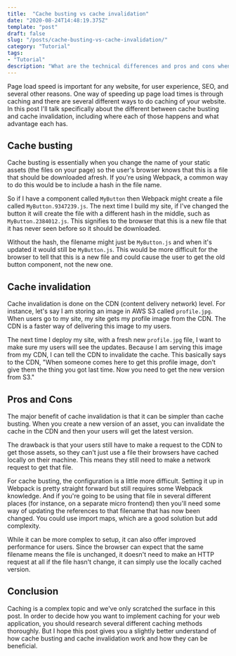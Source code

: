 ```yaml
---
title:  "Cache busting vs cache invalidation"
date: "2020-08-24T14:48:19.375Z"
template: "post"
draft: false
slug: "/posts/cache-busting-vs-cache-invalidation/"
category: "Tutorial"
tags:
- "Tutorial"
description: "What are the technical differences and pros and cons when comparing cache busting and cache invalidation from a CDN?"
---
```


Page load speed is important for any website, for user experience, SEO, and several other reasons. One way of speeding up page load times is through caching and there are several different ways to do caching of your website. In this post I'll talk specifically about the different between cache busting and cache invalidation, including where each of those happens and what advantage each has.

## Cache busting

Cache busting is essentially when you change the name of your static assets (the files on your page) so the user's browser knows that this is a file that should be downloaded afresh. If you're using Webpack, a common way to do this would be to include a hash in the file name.

So if I have a component called `MyButton` then Webpack might create a file called `MyButton.9347239.js`. The next time I build my site, if I've changed the button it will create the file with a different hash in the middle, such as `MyButton.2384012.js`. This signifies to the browser that this is a new file that it has never seen before so it should be downloaded.

Without the hash, the filename might just be `MyButton.js` and when it's updated it would still be `MyButton.js`. This would be more difficult for the browser to tell that this is a new file and could cause the user to get the old button component, not the new one.

## Cache invalidation

Cache invalidation is done on the CDN (content delivery network) level. For instance, let's say I am storing an image in AWS S3 called `profile.jpg`. When users go to my site, my site gets my profile image from the CDN. The CDN is a faster way of delivering this image to my users.

The next time I deploy my site, with a fresh new `profile.jpg` file, I want to make sure my users will see the updates. Because I am serving this image from my CDN, I can tell the CDN to invalidate the cache. This basically says to the CDN, "When someone comes here to get this profile image, don't give them the thing you got last time. Now you need to get the new version from S3."

## Pros and Cons

The major benefit of cache invalidation is that it can be simpler than cache busting. When you create a new version of an asset, you can invalidate the cache in the CDN and then your users will get the latest version.

The drawback is that your users still have to make a request to the CDN to get those assets, so they can't just use a file their browsers have cached locally on their machine. This means they still need to make a network request to get that file.

For cache busting, the configuration is a little more difficult. Setting it up in Webpack is pretty straight forward but still requires some Webpack knowledge. And if you're going to be using that file in several different places (for instance, on a separate micro frontend) then you'll need some way of updating the references to that filename that has now been changed. You could use import maps, which are a good solution but add complexity.

While it can be more complex to setup, it can also offer improved performance for users. Since the browser can expect that the same filename means the file is unchanged, it doesn't need to make an HTTP request at all if the file hasn't change, it can simply use the locally cached version.

## Conclusion

Caching is a complex topic and we've only scratched the surface in this post. In order to decide how you want to implement caching for your web application, you should research several different caching methods thoroughly. But I hope this post gives you a slightly better understand of how cache busting and cache invalidation work and how they can be beneficial.
